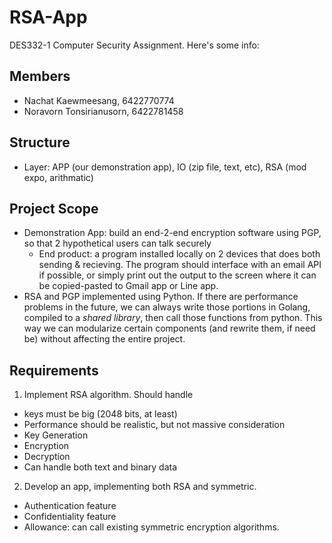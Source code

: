 # RSA-App
DES332-1 Computer Security Assignment. Here's some info:

## Members
- Nachat Kaewmeesang, 6422770774
- Noravorn Tonsirianusorn, 6422781458

## Structure
- Layer: APP (our demonstration app), IO (zip file, text, etc), RSA (mod expo, arithmatic)

## Project Scope
- Demonstration App: build an end-2-end encryption software using PGP, so that 2 hypothetical users can talk securely
  - End product: a program installed locally on 2 devices that does both sending & recieving. The program should interface with an email API if possible, or simply print out the output to the screen where it can be copied-pasted to Gmail app or Line app.
- RSA and PGP implemented using Python. If there are performance problems in the future, we can always write those portions in Golang, compiled to a _shared library_, then call those functions from python. This way we can modularize certain components (and rewrite them, if need be) without affecting the entire project.

## Requirements
1. Implement RSA algorithm. Should handle
  - keys must be big (2048 bits, at least)
  - Performance should be realistic, but not massive consideration
  - Key Generation
  - Encryption
  - Decryption
  - Can handle both text and binary data
2. Develop an app, implementing both RSA and symmetric.
  - Authentication feature
  - Confidentiality feature
  - Allowance: can call existing symmetric encryption algorithms.
